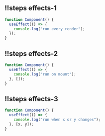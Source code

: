 ## !!steps effects-1

```js ! example-1
function Component() {
  useEffect(() => {
    console.log("run every render");
  });
}
```

## !!steps effects-2

```js ! example-2
function Component() {
  useEffect(() => {
    console.log("run on mount");
  }, []);
}
```

## !!steps effects-3

```js ! example-3
function Component() {
  useEffect(() => {
    console.log("run when x or y changes");
  }, [x, y]);
}
```
